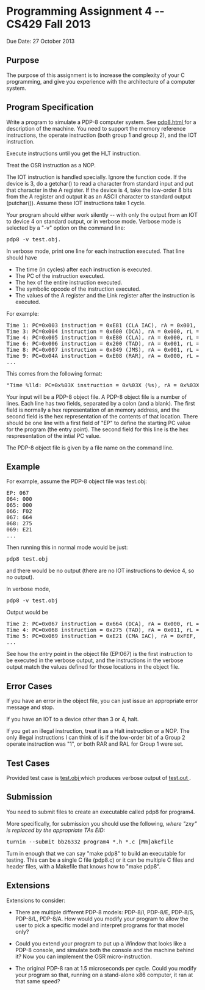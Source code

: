<h1> Programming Assignment 4 -- CS429 Fall 2013 </h1>
Due Date: 27 October 2013

<h2> Purpose </h2>

<p>
The purpose of this assignment is to increase the complexity of your
C programming, and give you experience with the architecture of a computer
system.



</p><h2> Program Specification </h2>

<p>
Write a program to simulate a PDP-8 computer system.  See 
<a href="http://www.cs.utexas.edu/users/peterson/pdp8/pdp8.html"> pdp8.html </a>
for a description of the machine.  You need to support the memory reference instructions,
the operate instruction (both group 1 and group 2), and the IOT instruction.

</p><p>
Execute instructions until you get the HLT instruction.  

</p><p>
Treat the OSR instruction as a NOP.

</p><p>
The IOT instruction is handled specially.  Ignore the function code. If the device is 3, 
do a getchar() to read a character from standard input and put that character in the A
register.  If the device is 4, take the low-order 8 bits from the A register and output 
it as an ASCII character to standard output (putchar()).  Assume these IOT instructions
take 1 cycle.

</p><p>
Your program should either work silently -- with only the output from an IOT to device 4
on standard output, or in verbose mode.  Verbose mode is selected by a "-v" option on the
command line:  
</p><pre>pdp8 -v test.obj.  
</pre>
In verbose mode, print one line for each instruction
executed.  That line should have
<ul>
<li> The time (in cycles) after each instruction is executed.
</li><li> The PC of the instruction executed.
</li><li> The hex of the entire instruction executed.
</li><li> The symbolic opcode of the instruction executed.
</li><li> The values of the A register and the Link register after the instruction is executed.
</li></ul>

For example:

<pre>Time 1: PC=0x003 instruction = 0xE81 (CLA IAC), rA = 0x001, rL = 0
Time 3: PC=0x004 instruction = 0x600 (DCA), rA = 0x000, rL = 0
Time 4: PC=0x005 instruction = 0xE80 (CLA), rA = 0x000, rL = 0
Time 6: PC=0x006 instruction = 0x200 (TAD), rA = 0x001, rL = 0
Time 8: PC=0x007 instruction = 0x849 (JMS), rA = 0x001, rL = 0
Time 9: PC=0x04A instruction = 0xE08 (RAR), rA = 0x000, rL = 1
...
</pre>
This comes from the following format:
<pre>"Time %lld: PC=0x%03X instruction = 0x%03X (%s), rA = 0x%03X, rL = %d\n"
</pre>

<p>
Your input will be a PDP-8 object file.  A PDP-8 object file is a
number of lines.  Each line has two fields, separated by a colon (and a blank).
The first field is normally a hex representation of an memory address,
and the second field is the hex representation of the contents of that
location.  There should be one line with a first field of "EP" to define
the starting PC value for the program (the entry point).  The second 
field for this line is the hex respresentation of the intial PC value.

</p><p>
The PDP-8 object file is given by a file name on the command line.

</p><h2> Example </h2>
<p>
For example, assume the PDP-8 object file was test.obj:
</p><pre>EP: 067
064: 000
065: 000
066: F02
067: 664
068: 275
069: E21
...
</pre>
Then running this in normal mode would be just:
<pre>pdp8 test.obj
</pre>
and there would be no output (there are no IOT instructions to device 4, so
no output).

<p>
In verbose mode, 
</p><pre>pdp8 -v test.obj
</pre>
Output would be
<pre>Time 2: PC=0x067 instruction = 0x664 (DCA), rA = 0x000, rL = 0
Time 4: PC=0x068 instruction = 0x275 (TAD), rA = 0x011, rL = 0
Time 5: PC=0x069 instruction = 0xE21 (CMA IAC), rA = 0xFEF, rL = 1
...
</pre>
See how the entry point in the object file (EP:067) is the first 
instruction to be executed in the verbose output, and the instructions
in the verbose output match the values defined for those locations
in the object file.

<h2> Error Cases </h2>

<p>
If you have an error in the object file, you can just issue an appropriate
error message and stop.

</p><p>
If you have an IOT to a device other than 3 or 4, halt.  

</p><p> If you get an illegal instruction, treat it as a Halt
instruction or a NOP.  The only illegal instructions I can think
of is if the low-order bit of a Group 2 operate instruction was
"1", or both RAR and RAL for Group 1 were set.


</p><h2> Test Cases </h2>

<p>
Provided test case is <a href="http://cs.utexas.edu/users/peterson/prog4/test.obj"> test.obj </a> 
which produces verbose output of <a href="http://cs.utexas.edu/users/peterson/prog4/test.out"> test.out </a>.


</p><h2> Submission </h2>


You need to submit files to create an executable called pdp8 for program4.

More specifically, for submission you should use the following, <i>where
"zxy" is replaced by the appropriate TAs EID:</i>

<pre>turnin --submit bb26332 program4 *.h *.c [Mm]akefile
</pre>

<p>
Turn in enough that we can say "make pdp8" to build an executable for testing.  This can
be a single C file (pdp8.c) or it can be multiple C files and header files, with a Makefile
that knows how to "make pdp8".


</p><h2> Extensions </h2>

<p>
Extensions to consider:
</p><ul>
<p></p><li> There are multiple different PDP-8 models:  PDP-8/I, 
PDP-8/E, PDP-8/S, PDP-8/L, PDP-8/A.  How would you modify your program 
to allow the user to pick a specific model and interpret programs for 
that model only?

<p></p></li><li> Could you extend your program to put up a Window that 
looks like a PDP-8 console, and simulate both the console and the 
machine behind it?  Now you can implement the OSR micro-instruction.

<p></p></li><li> The original PDP-8 ran at 1.5 microseconds per cycle.  
Could you modify your program so that, running on a stand-alone x86 
computer, it ran at that same speed?  


</li></ul>
